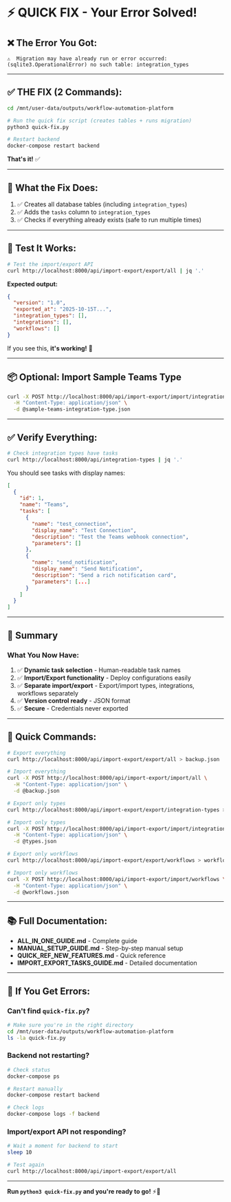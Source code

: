 # ⚡ QUICK FIX - Your Error Solved!

## ❌ The Error You Got:

```
⚠️  Migration may have already run or error occurred: 
(sqlite3.OperationalError) no such table: integration_types
```

---

## ✅ THE FIX (2 Commands):

```bash
cd /mnt/user-data/outputs/workflow-automation-platform

# Run the quick fix script (creates tables + runs migration)
python3 quick-fix.py

# Restart backend
docker-compose restart backend
```

**That's it!** ✅

---

## 🎯 What the Fix Does:

1. ✅ Creates all database tables (including `integration_types`)
2. ✅ Adds the `tasks` column to `integration_types`
3. ✅ Checks if everything already exists (safe to run multiple times)

---

## 🧪 Test It Works:

```bash
# Test the import/export API
curl http://localhost:8000/api/import-export/export/all | jq '.'
```

**Expected output:**
```json
{
  "version": "1.0",
  "exported_at": "2025-10-15T...",
  "integration_types": [],
  "integrations": [],
  "workflows": []
}
```

If you see this, **it's working!** 🎉

---

## 📦 Optional: Import Sample Teams Type

```bash
curl -X POST http://localhost:8000/api/import-export/import/integration-types \
  -H "Content-Type: application/json" \
  -d @sample-teams-integration-type.json
```

---

## ✅ Verify Everything:

```bash
# Check integration types have tasks
curl http://localhost:8000/api/integration-types | jq '.'
```

You should see tasks with display names:
```json
[
  {
    "id": 1,
    "name": "Teams",
    "tasks": [
      {
        "name": "test_connection",
        "display_name": "Test Connection",
        "description": "Test the Teams webhook connection",
        "parameters": []
      },
      {
        "name": "send_notification",
        "display_name": "Send Notification",
        "description": "Send a rich notification card",
        "parameters": [...]
      }
    ]
  }
]
```

---

## 🎉 Summary

### What You Now Have:

1. ✅ **Dynamic task selection** - Human-readable task names
2. ✅ **Import/Export functionality** - Deploy configurations easily
3. ✅ **Separate import/export** - Export/import types, integrations, workflows separately
4. ✅ **Version control ready** - JSON format
5. ✅ **Secure** - Credentials never exported

---

## 🚀 Quick Commands:

```bash
# Export everything
curl http://localhost:8000/api/import-export/export/all > backup.json

# Import everything
curl -X POST http://localhost:8000/api/import-export/import/all \
  -H "Content-Type: application/json" \
  -d @backup.json

# Export only types
curl http://localhost:8000/api/import-export/export/integration-types > types.json

# Import only types
curl -X POST http://localhost:8000/api/import-export/import/integration-types \
  -H "Content-Type: application/json" \
  -d @types.json

# Export only workflows
curl http://localhost:8000/api/import-export/export/workflows > workflows.json

# Import only workflows
curl -X POST http://localhost:8000/api/import-export/import/workflows \
  -H "Content-Type: application/json" \
  -d @workflows.json
```

---

## 📚 Full Documentation:

- **ALL_IN_ONE_GUIDE.md** - Complete guide
- **MANUAL_SETUP_GUIDE.md** - Step-by-step manual setup
- **QUICK_REF_NEW_FEATURES.md** - Quick reference
- **IMPORT_EXPORT_TASKS_GUIDE.md** - Detailed documentation

---

## 🔄 If You Get Errors:

### Can't find `quick-fix.py`?
```bash
# Make sure you're in the right directory
cd /mnt/user-data/outputs/workflow-automation-platform
ls -la quick-fix.py
```

### Backend not restarting?
```bash
# Check status
docker-compose ps

# Restart manually
docker-compose restart backend

# Check logs
docker-compose logs -f backend
```

### Import/export API not responding?
```bash
# Wait a moment for backend to start
sleep 10

# Test again
curl http://localhost:8000/api/import-export/export/all
```

---

**Run `python3 quick-fix.py` and you're ready to go!** ⚡🎉
